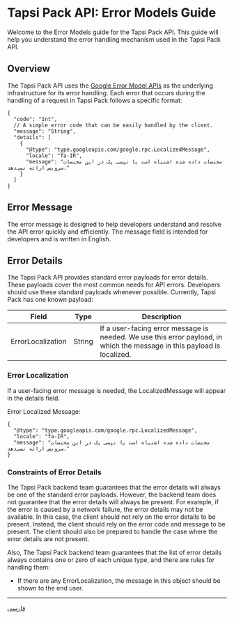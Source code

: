 # Tapsi Pack API: Error Models Guide

Welcome to the Error Models guide for the Tapsi Pack API. This guide will help you understand the error handling mechanism used in the Tapsi Pack API.

## Overview

The Tapsi Pack API uses the [Google Error Model APIs](https://cloud.google.com/apis/design/errors) as the underlying infrastructure for its error handling. Each error that occurs during the handling of a request in Tapsi Pack follows a specific format:

```json5
{
  "code": "Int",
  // A simple error code that can be easily handled by the client.
  "message": "String",
  "details": [
    {
      "@type": "type.googleapis.com/google.rpc.LocalizedMessage",
      "locale": "fa-IR",
      "message": "مختصات داده شده اشتباه است یا تپسی پک در این مختصات سرویس ارائه نمی‌دهد."
    }
  ]
}
```

## Error Message

The error message is designed to help developers understand and resolve the API error quickly and efficiently. The message field is intended for developers and is written in English.

## Error Details

The Tapsi Pack API provides standard error payloads for error details. These payloads cover the most common needs for API errors. Developers should use these standard payloads whenever possible. Currently, Tapsi Pack has one known payload:

| Field             | Type   | Description                                                                                                             |
|-------------------|--------|-------------------------------------------------------------------------------------------------------------------------|
| ErrorLocalization | String | If a user-facing error message is needed. We use this error payload, in which the message in this payload is localized. |

### Error Localization

If a user-facing error message is needed, the LocalizedMessage will appear in the details field.

Error Localized Message:

```json5
{
  "@type": "type.googleapis.com/google.rpc.LocalizedMessage",
  "locale": "fa-IR",
  "message": "مختصات داده شده اشتباه است یا تپسی پک در این مختصات سرویس ارائه نمی‌دهد."
}
```

### Constraints of Error Details

The Tapsi Pack backend team guarantees that the error details will always be one of the standard error payloads. However, the backend team does not guarantee that the error details will always be present. For example, if the error is caused by a network failure, the error details may not be available. In this case, the client should not rely on the error details to be present. Instead, the client should rely on the error code and message to be present. The client should also be prepared to handle the case where the error details are not present.

Also, The Tapsi Pack backend team guarantees that the list of error details always contains one or zero of each unique type, and there are rules for handling them:

- If there are any ErrorLocalization, the message in this object should be shown to the end user.

---

[فارسی](./README_fa.md)
